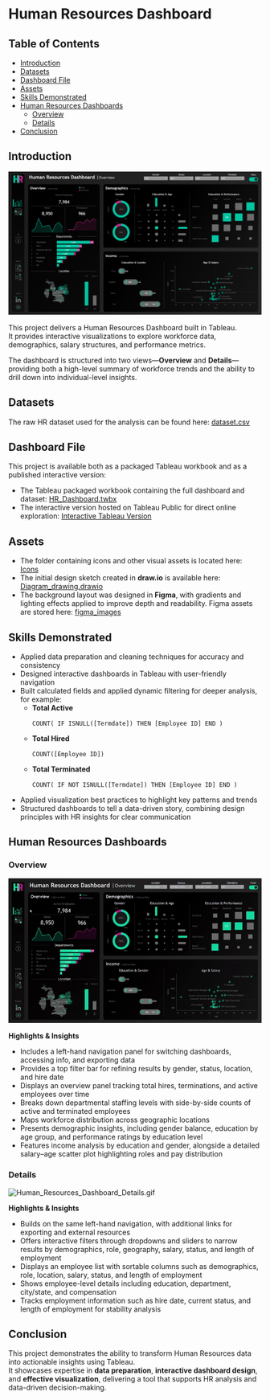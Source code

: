 # Human Resources Dashboard

## Table of Contents
- [Introduction](#introduction)  
- [Datasets](#datasets)  
- [Dashboard File](#dashboard-file)  
- [Assets](#assets)  
- [Skills Demonstrated](#skills-demonstrated)  
- [Human Resources Dashboards](#human-resources-dashboards)  
  - [Overview](#overview)  
  - [Details](#details)  
- [Conclusion](#conclusion)  

## Introduction
![dashboard_intro.png](images/dashboard_images_gifs/dashboard_intro.png)

This project delivers a Human Resources Dashboard built in Tableau.  
It provides interactive visualizations to explore workforce data, demographics, salary structures, and performance metrics.  

The dashboard is structured into two views—**Overview** and **Details**—providing both a high-level summary of workforce trends and the ability to drill down into individual-level insights.

## Datasets
The raw HR dataset used for the analysis can be found here: [dataset.csv](dataset.csv)  

## Dashboard File
This project is available both as a packaged Tableau workbook and as a published interactive version:  
- The Tableau packaged workbook containing the full dashboard and dataset: [HR_Dashboard.twbx](HR_Dashboard.twbx)  
- The interactive version hosted on Tableau Public for direct online exploration: [Interactive Tableau Version](https://public.tableau.com/app/profile/zoran.gusic/viz/HR_Dashboard_17583742122640/HRDetails)  

## Assets
- The folder containing icons and other visual assets is located here: [Icons](images/Icons)  
- The initial design sketch created in **draw.io** is available here: [Diagram_drawing.drawio](images/Diagram_drawing.drawio)  
- The background layout was designed in **Figma**, with gradients and lighting effects applied to improve depth and readability. Figma assets are stored here: [figma_images](images/figma_images)  

## Skills Demonstrated
- Applied data preparation and cleaning techniques for accuracy and consistency  
- Designed interactive dashboards in Tableau with user-friendly navigation  
- Built calculated fields and applied dynamic filtering for deeper analysis, for example:  
  - **Total Active**
    ```tableau
    COUNT( IF ISNULL([Termdate]) THEN [Employee ID] END )
    ```
  - **Total Hired**
    ```tableau
    COUNT([Employee ID])
    ```
  - **Total Terminated**
    ```tableau
    COUNT( IF NOT ISNULL([Termdate]) THEN [Employee ID] END )
    ```  
- Applied visualization best practices to highlight key patterns and trends  
- Structured dashboards to tell a data-driven story, combining design principles with HR insights for clear communication  

## Human Resources Dashboards  

### Overview  
![Human_Resources_Dashboard_Overview.gif](images/dashboard_images_gifs/Human_Resources_Dashboard_Overview.gif)  

**Highlights & Insights**  
- Includes a left-hand navigation panel for switching dashboards, accessing info, and exporting data  
- Provides a top filter bar for refining results by gender, status, location, and hire date  
- Displays an overview panel tracking total hires, terminations, and active employees over time  
- Breaks down departmental staffing levels with side-by-side counts of active and terminated employees  
- Maps workforce distribution across geographic locations  
- Presents demographic insights, including gender balance, education by age group, and performance ratings by education level  
- Features income analysis by education and gender, alongside a detailed salary–age scatter plot highlighting roles and pay distribution  

### Details  
![Human_Resources_Dashboard_Details.gif](images/dashboard_images_gifs/Human_Resources_Dashboard_Details.gif)  

**Highlights & Insights**  
- Builds on the same left-hand navigation, with additional links for exporting and external resources  
- Offers interactive filters through dropdowns and sliders to narrow results by demographics, role, geography, salary, status, and length of employment  
- Displays an employee list with sortable columns such as demographics, role, location, salary, status, and length of employment  
- Shows employee-level details including education, department, city/state, and compensation  
- Tracks employment information such as hire date, current status, and length of employment for stability analysis  

## Conclusion
This project demonstrates the ability to transform Human Resources data into actionable insights using Tableau.  
It showcases expertise in **data preparation**, **interactive dashboard design**, and **effective visualization**, delivering a tool that supports HR analysis and data-driven decision-making.  
